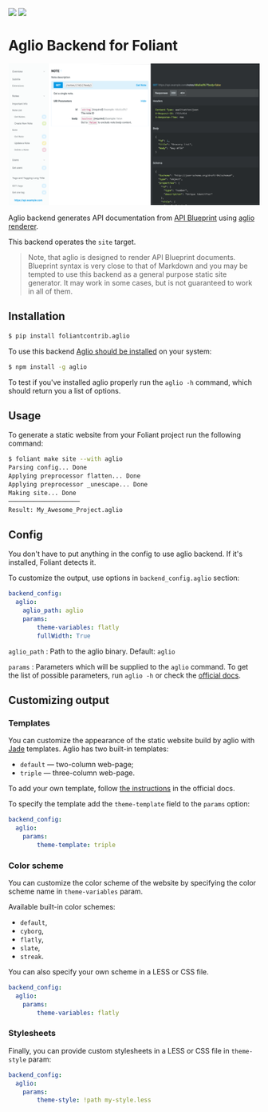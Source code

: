 [![](https://img.shields.io/pypi/v/foliantcontrib.aglio.svg)](https://pypi.org/project/foliantcontrib.aglio/)  [![](https://img.shields.io/github/v/tag/foliant-docs/foliantcontrib.aglio.svg?label=GitHub)](https://github.com/foliant-docs/foliantcontrib.aglio)

# Aglio Backend for Foliant

![Static site built with Aglio backend](img/aglio.png)

Aglio backend generates API documentation from [API Blueprint](https://apiblueprint.org/) using [aglio renderer](https://github.com/danielgtaylor/aglio).

This backend operates the `site` target.

> Note, that aglio is designed to render API Blueprint documents. Blueprint syntax is very close to that of Markdown and you may be tempted to use this backend as a general purpose static site generator. It may work in some cases, but is not guaranteed to work in all of them.

## Installation

```bash
$ pip install foliantcontrib.aglio
```

To use this backend [Aglio should be installed](https://github.com/danielgtaylor/aglio#installation--usage) on your system:

```bash
$ npm install -g aglio
```

To test if you've installed aglio properly run the `aglio -h` command, which should return you a list of options.

## Usage

To generate a static website from your Foliant project run the following command:

```bash
$ foliant make site --with aglio
Parsing config... Done
Applying preprocessor flatten... Done
Applying preprocessor _unescape... Done
Making site... Done
────────────────────
Result: My_Awesome_Project.aglio
```

## Config

You don't have to put anything in the config to use aglio backend. If it's installed, Foliant detects it.

To customize the output, use options in `backend_config.aglio` section:

```yaml
backend_config:
  aglio:
    aglio_path: aglio
    params:
        theme-variables: flatly
        fullWidth: True
```

`aglio_path`
:   Path to the aglio binary. Default: `aglio`

`params`
:   Parameters which will be supplied to the `aglio` command. To get the list of possible parameters, run `aglio -h` or check the [official docs](https://github.com/danielgtaylor/aglio#installation--usage).

## Customizing output

### Templates

You can customize the appearance of the static website build by aglio with [Jade](http://jade-lang.com/) templates. Aglio has two built-in templates:

* `default` — two-column web-page;
* `triple` — three-column web-page.

To add your own template, follow [the instructions](https://github.com/danielgtaylor/aglio#customizing-layout-templates) in the official docs.

To specify the template add the `theme-template` field to the `params` option:

```yaml
backend_config:
  aglio:
    params:
        theme-template: triple
```

### Color scheme

You can customize the color scheme of the website by specifying the color scheme name in `theme-variables` param.

Available built-in color schemes:

* `default`,
* `cyborg`,
* `flatly`,
* `slate`,
* `streak`.

You can also specify your own scheme in a LESS or CSS file.

```yaml
backend_config:
  aglio:
    params:
        theme-variables: flatly
```

### Stylesheets

Finally, you can provide custom stylesheets in a LESS or CSS file in `theme-style` param:

```yaml
backend_config:
  aglio:
    params:
        theme-style: !path my-style.less
```
